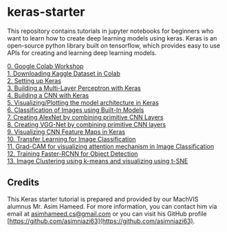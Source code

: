# keras-starter
This repository contains tutorials in jupyter notebooks for beginners who want to learn how to create deep learning models using keras. Keras is an open-source python library built on tensorflow, which provides easy to use APIs for creating and learning deep learning models.

[0. Google Colab Workshop](https://github.com/visionatseecs/keras-starter/blob/main/Colab_Workshop.ipynb) <br>
[1. Downloading Kaggle Dataset in Colab](https://github.com/visionatseecs/keras-starter/blob/main/Kaggle_Setup_in_Colab.ipynb) <br>
[2. Setting up Keras](https://github.com/visionatseecs/keras-starter/blob/main/keras_setup.ipynb) <br>
[3. Building a Multi-Layer Perceptron with Keras](https://github.com/visionatseecs/keras-starter/blob/main/keras_intro_mlp.ipynb) <br>
[4. Building a CNN with Keras](https://github.com/visionatseecs/keras-starter/blob/main/keras_intro_cnn.ipynb) <br>
[5. Visualizing/Plotting the model architecture in Keras](https://github.com/visionatseecs/keras-starter/blob/main/keras_model_plot.ipynb)<br>
[6. Classification of Images using Built-In Models](https://github.com/visionatseecs/keras-starter/blob/main/keras_inbuilt_classification.ipynb) <br>
[7. Creating AlexNet by combining primitive CNN Layers](https://github.com/visionatseecs/keras-starter/blob/main/keras_alexnet.ipynb) <br>
[8. Creating VGG-Net by combining primitive CNN layers](https://github.com/visionatseecs/keras-starter/blob/main/keras_vgg.ipynb) <br>
[9. Visualizing CNN Feature Maps in Keras](https://github.com/visionatseecs/keras-starter/blob/main/keras_visualize_feature_maps.ipynb) <br>
[10. Transfer Learning for Image Classification](https://github.com/visionatseecs/keras-starter/blob/main/keras_transfer_learning.ipynb) <br>
[11. Grad-CAM for visualizing attention mechanism in Image Classification](https://github.com/visionatseecs/keras-starter/blob/main/keras_grad_cam.ipynb) <br>
[12. Training Faster-RCNN for Object Detection](https://github.com/visionatseecs/keras-starter/blob/main/Faster-RCNN/faster_rcnn.ipynb) <br>
[13. Image Clustering using k-means and visualizing using t-SNE](https://github.com/visionatseecs/keras-starter/blob/main/Clustering/clustering.ipynb) <br>

## Credits

This Keras starter tutorial is prepared and provided by our MachVIS alumnus Mr. Asim Hameed. For more information, you can contact him via email at [asimhameed.cs@gmail.com](asimhameed.cs@gmail.com) or you can visit his GitHub profile [https://github.com/asimniazi63](https://github.com/asimniazi63).